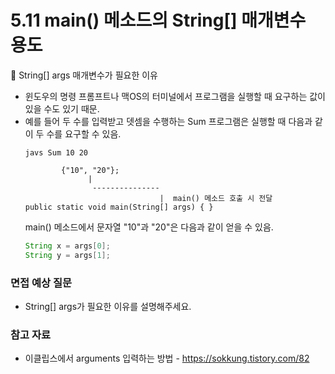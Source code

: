 # 5.11 main() 메소드의 String[] 매개변수 용도
📌 String[] args 매개변수가 필요한 이유
- 윈도우의 명령 프롬프트나 맥OS의 터미널에서 프로그램을 실행할 때 요구하는 값이 있을 수도 있기 때문.
- 예를 들어 두 수를 입력받고 뎃셈을 수행하는 Sum 프로그램은 실행할 때 다음과 같이 두 수를 요구할 수 있음.
    ```
    javs Sum 10 20
    ```
    ```
            {"10", "20"};
                  |
                   ---------------
                                  |  main() 메소드 호출 시 전달
    public static void main(String[] args) { }
    ```
    main() 메소드에서 문자열 "10"과 "20"은 다음과 같이 얻을 수 있음.
    ``` java
    String x = args[0];
    String y = args[1];
    ```
### 면접 예상 질문
- String[] args가 필요한 이유를 설명해주세요.
### 참고 자료
- 이클립스에서 arguments 입력하는 방법 - https://sokkung.tistory.com/82